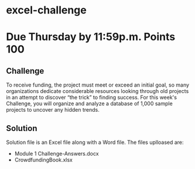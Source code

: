 # excel-challenge
# Due Thursday by 11:59p.m. Points 100

## Challenge
To receive funding, the project must meet or exceed an initial goal, so many organizations dedicate considerable resources looking through old projects in an attempt to discover “the trick” to finding success. For this week's Challenge, you will organize and analyze a database of 1,000 sample projects to uncover any hidden trends.


## Solution
Solution file is an Excel file along with a Word file.  The files uplloased are:
- Module 1 Challenge-Answers.docx
- CrowdfundingBook.xlsx
